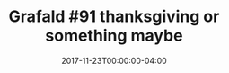 ---
title: "Grafald #91 thanksgiving or something maybe"
type: "image"
date: 2017-11-23T00:00:00-04:00
draft: false
categories: ["Projects"]
image_path: "../img/2017/91.png"
alt_text: ""
is_subpage: true
---